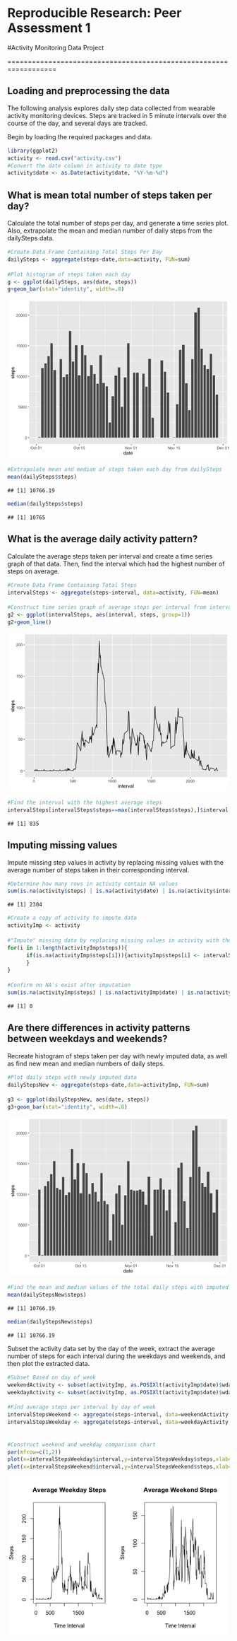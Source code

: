 # Reproducible Research: Peer Assessment 1


#Activity Monitoring Data Project

==================================================================

## Loading and preprocessing the data

The following analysis explores daily step data collected from wearable activity monitoring devices. Steps are tracked in 5 minute intervals over the course of the day, and several days are tracked.

Begin by loading the required packages and data.
      

```r
library(ggplot2)
activity <- read.csv("activity.csv")
#Convert the date column in activity to date type
activity$date <- as.Date(activity$date, "%Y-%m-%d")
```

## What is mean total number of steps taken per day?

Calculate the total number of steps per day, and generate a time series plot.
Also, extrapolate the mean and median number of daily steps from the dailySteps data.


```r
#Create Data Frame Containing Total Steps Per Day
dailySteps <- aggregate(steps~date,data=activity, FUN=sum)

#Plot histogram of steps taken each day
g <- ggplot(dailySteps, aes(date, steps))
g+geom_bar(stat="identity", width=.8)
```

![](PA1_template_files/figure-html/unnamed-chunk-2-1.png)<!-- -->

```r
#Extrapolate mean and median of steps taken each day from dailySteps
mean(dailySteps$steps)
```

```
## [1] 10766.19
```

```r
median(dailySteps$steps)
```

```
## [1] 10765
```

## What is the average daily activity pattern?

Calculate the average steps taken per interval and create a time series graph of that data. Then, find the interval which had the highest number of steps on average.


```r
#Create Data Frame Containing Total Steps 
intervalSteps <- aggregate(steps~interval, data=activity, FUN=mean)

#Construct time series graph of average steps per interval from intervalSteps
g2 <- ggplot(intervalSteps, aes(interval, steps, group=1))
g2+geom_line()
```

![](PA1_template_files/figure-html/unnamed-chunk-3-1.png)<!-- -->

```r
#Find the interval with the highest average steps
intervalSteps[intervalSteps$steps==max(intervalSteps$steps),]$interval
```

```
## [1] 835
```

## Imputing missing values

Impute missing step values in activity by replacing missing values with the average number of steps taken in their corresponding interval.


```r
#Determine how many rows in activity contain NA values
sum(is.na(activity$steps) | is.na(activity$date) | is.na(activity$interval))
```

```
## [1] 2304
```

```r
#Create a copy of activity to impute data
activityImp <- activity

#"Impute" missing data by replacing missing values in activity with their corresponding averages from intervalSteps
for(i in 1:length(activityImp$steps)){
      if(is.na(activityImp$steps[i])){activityImp$steps[i] <- intervalSteps$steps[which(intervalSteps$interval==activityImp$interval[i])]
      }
}

#Confirm no NA's exist after imputation
sum(is.na(activityImp$steps) | is.na(activityImp$date) | is.na(activityImp$interval))
```

```
## [1] 0
```

## Are there differences in activity patterns between weekdays and weekends?

Recreate histogram of steps taken per day with newly imputed data, as well as find new mean and median numbers of daily steps.


```r
#Plot daily steps with newly imputed data
dailyStepsNew <- aggregate(steps~date,data=activityImp, FUN=sum)

g3 <- ggplot(dailyStepsNew, aes(date, steps))
g3+geom_bar(stat="identity", width=.8)
```

![](PA1_template_files/figure-html/unnamed-chunk-5-1.png)<!-- -->

```r
#Find the mean and median values of the total daily steps with imputed values
mean(dailyStepsNew$steps)
```

```
## [1] 10766.19
```

```r
median(dailyStepsNew$steps)
```

```
## [1] 10766.19
```

Subset the activity data set by the day of the week, extract the average number of steps for each interval during the weekdays and weekends, and then plot the extracted data.


```r
#Subset Based on day of week
weekendActivity <- subset(activityImp, as.POSIXlt(activityImp$date)$wday==6 | as.POSIXlt(activity$date)$wday==0)
weekdayActivity <- subset(activityImp, as.POSIXlt(activityImp$date)$wday!=6 & as.POSIXlt(activityImp$date)$wday!=0)

#Find average steps per interval by day of week
intervalStepsWeekend <- aggregate(steps~interval, data=weekendActivity, FUN=mean)
intervalStepsWeekday <- aggregate(steps~interval, data=weekdayActivity, FUN=mean)


#Construct weekend and weekday comparison chart
par(mfrow=c(1,2))
plot(x=intervalStepsWeekday$interval,y=intervalStepsWeekday$steps,xlab="Time Interval",ylab="Steps", type="l", main="Average Weekday Steps")
plot(x=intervalStepsWeekend$interval,y=intervalStepsWeekend$steps,xlab="Time Interval",ylab="Steps", type="l", main="Average Weekend Steps")
```

![](PA1_template_files/figure-html/unnamed-chunk-6-1.png)<!-- -->

